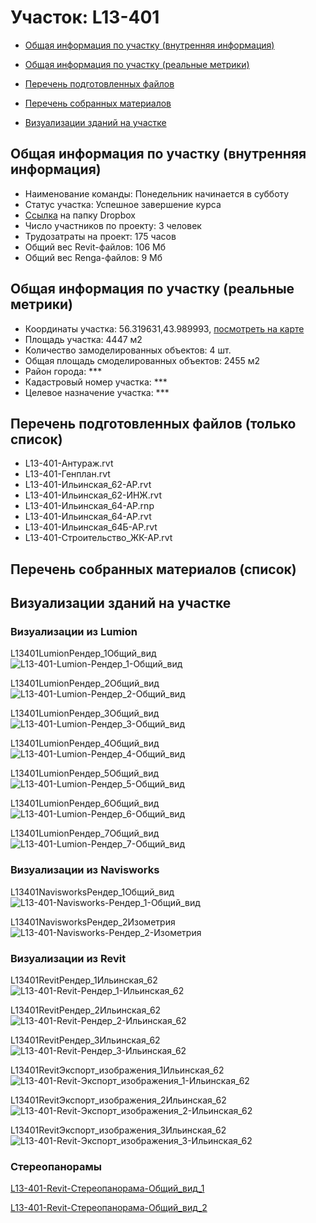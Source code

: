 # Участок: L13-401

* [Общая информация по участку (внутренняя информация)](#Chapter1)

* [Общая информация по участку (реальные метрики)](#Chapter2)

* [Перечень подготовленных файлов](#Chapter3)

* [Перечень собранных материалов](#Chapter4)

* [Визуализации зданий на участке](#Chapter5)

## <a id="Chapter1"></a> Общая информация по участку (внутренняя информация)
+ Наименование команды: Понедельник начинается в субботу
+ Статус участка: Успешное завершение курса
+ [Ссылка](https://www.dropbox.com/sh/wvvgv1nw1iqred9/AACx-CWnLbrm7UtYm3Q0FkR_a/L13_401?dl=0) на папку Dropbox
+ Число участников по проекту: 3 человек
+ Трудозатраты на проект: 175 часов
+ Общий вес Revit-файлов: 106 Мб
+ Общий вес Renga-файлов: 9 Мб
## <a id="Chapter2"></a> Общая информация по участку (реальные метрики)
+ Координаты участка: 56.319631,43.989993, [посмотреть на карте](https://yandex.ru/maps/47/nizhny-novgorod/?ll=43.989993%2C56.319631&z=19)
+ Площадь участка: 4447 м2
+ Количество замоделированных объектов: 4 шт.
+ Общая площадь смоделированных объектов: 2455 м2
+ Район города: *** 
+ Кадастровый номер участка: *** 
+ Целевое назначение участка: *** 
## <a id="Chapter3"></a> Перечень подготовленных файлов (только список)
+ L13-401-Антураж.rvt
+ L13-401-Генплан.rvt
+ L13-401-Ильинская_62-АР.rvt
+ L13-401-Ильинская_62-ИНЖ.rvt
+ L13-401-Ильинская_64-АР.rnp
+ L13-401-Ильинская_64-АР.rvt
+ L13-401-Ильинская_64Б-АР.rvt
+ L13-401-Строительство_ЖК-АР.rvt
## <a id="Chapter4"></a> Перечень собранных материалов (список)
## <a id="Chapter5"></a> Визуализации зданий на участке
### Визуализации из Lumion
L13401LumionРендер_1Общий_вид
![L13-401-Lumion-Рендер_1-Общий_вид](/Images/L13_401/L13-401-Lumion-Рендер_1-Общий_вид_Compressed.jpg)

L13401LumionРендер_2Общий_вид
![L13-401-Lumion-Рендер_2-Общий_вид](/Images/L13_401/L13-401-Lumion-Рендер_2-Общий_вид_Compressed.jpg)

L13401LumionРендер_3Общий_вид
![L13-401-Lumion-Рендер_3-Общий_вид](/Images/L13_401/L13-401-Lumion-Рендер_3-Общий_вид_Compressed.jpg)

L13401LumionРендер_4Общий_вид
![L13-401-Lumion-Рендер_4-Общий_вид](/Images/L13_401/L13-401-Lumion-Рендер_4-Общий_вид_Compressed.jpg)

L13401LumionРендер_5Общий_вид
![L13-401-Lumion-Рендер_5-Общий_вид](/Images/L13_401/L13-401-Lumion-Рендер_5-Общий_вид_Compressed.jpg)

L13401LumionРендер_6Общий_вид
![L13-401-Lumion-Рендер_6-Общий_вид](/Images/L13_401/L13-401-Lumion-Рендер_6-Общий_вид_Compressed.jpg)

L13401LumionРендер_7Общий_вид
![L13-401-Lumion-Рендер_7-Общий_вид](/Images/L13_401/L13-401-Lumion-Рендер_7-Общий_вид_Compressed.jpg)

### Визуализации из Navisworks
L13401NavisworksРендер_1Общий_вид
![L13-401-Navisworks-Рендер_1-Общий_вид](/Images/L13_401/L13-401-Navisworks-Рендер_1-Общий_вид_Compressed.jpg)

L13401NavisworksРендер_2Изометрия
![L13-401-Navisworks-Рендер_2-Изометрия](/Images/L13_401/L13-401-Navisworks-Рендер_2-Изометрия_Compressed.jpg)

### Визуализации из Revit
L13401RevitРендер_1Ильинская_62
![L13-401-Revit-Рендер_1-Ильинская_62](/Images/L13_401/L13-401-Revit-Рендер_1-Ильинская_62_Compressed.jpg)

L13401RevitРендер_2Ильинская_62
![L13-401-Revit-Рендер_2-Ильинская_62](/Images/L13_401/L13-401-Revit-Рендер_2-Ильинская_62_Compressed.jpg)

L13401RevitРендер_3Ильинская_62
![L13-401-Revit-Рендер_3-Ильинская_62](/Images/L13_401/L13-401-Revit-Рендер_3-Ильинская_62_Compressed.jpg)

L13401RevitЭкспорт_изображения_1Ильинская_62
![L13-401-Revit-Экспорт_изображения_1-Ильинская_62](/Images/L13_401/L13-401-Revit-Экспорт_изображения_1-Ильинская_62_Compressed.jpg)

L13401RevitЭкспорт_изображения_2Ильинская_62
![L13-401-Revit-Экспорт_изображения_2-Ильинская_62](/Images/L13_401/L13-401-Revit-Экспорт_изображения_2-Ильинская_62_Compressed.jpg)

L13401RevitЭкспорт_изображения_3Ильинская_62
![L13-401-Revit-Экспорт_изображения_3-Ильинская_62](/Images/L13_401/L13-401-Revit-Экспорт_изображения_3-Ильинская_62_Compressed.jpg)

### Стереопанорамы
[L13-401-Revit-Стереопанорама-Общий_вид_1](https://pano.autodesk.com/pano.html?url=jpgs/87c56fc0-a310-4b85-8158-d51adaa89592&version=2)

[L13-401-Revit-Стереопанорама-Общий_вид_2](https://pano.autodesk.com/pano.html?url=jpgs/f87d88e1-4b50-4f3a-9e54-4d1e354be83c&version=2)

